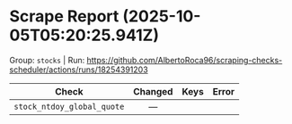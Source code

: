 # Scrape Report (2025-10-05T05:20:25.941Z)

Group: `stocks`  |  Run: https://github.com/AlbertoRoca96/scraping-checks-scheduler/actions/runs/18254391203

| Check | Changed | Keys | Error |
|---|:---:|:--|:--|
| `stock_ntdoy_global_quote` | — |  |  |
